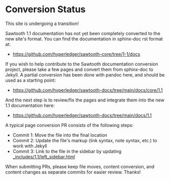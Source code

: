 # Conversion Status

<!--
  Copyright 2022 Cargill Incorporated

  Licensed under Creative Commons Attribution 4.0 International License
  https://creativecommons.org/licenses/by/4.0/
-->

This site is undergoing a transition!

Sawtooth 1.1 documentation has not yet been completely converted to the new
site's format.  You can find the documentation in sphinx-doc rst format at:

- <https://github.com/hyperledger/sawtooth-core/tree/1-1/docs>

If you wish to help contribute to the Sawtooth documentation conversion
project, please take a few pages and convert them from sphinx-doc to Jekyll.
A partial conversion has been done with pandoc here, and should be used as
a starting point:

- <https://github.com/hyperledger/sawtooth-docs/tree/main/docs/core/1.1>

And the next step is to review/fix the pages and integrate them into the new
1.1 documentation here:

- <https://github.com/hyperledger/sawtooth-docs/tree/main/docs/1.1>

A typical page conversion PR consists of the following steps:

- Commit 1: Move the file into the final location
- Commit 2: Update the file's markup (link syntax, note syntax, etc.) to work
  with Jekyll
- Commit 3: Link to the file in the sidebar by updating
  [_includes/1.1/left_sidebar.html](https://github.com/hyperledger/sawtooth-docs/blob/main/_includes/1.1/left_sidebar.html)

When submitting PRs, please keep file moves, content conversion, and content
changes as separate commits for easier review. Thanks!
